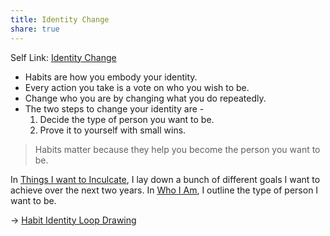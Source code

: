 ```yaml
---
title: Identity Change
share: true
---
```


Self Link: [Identity Change](Identity%20Change.md)

* Habits are how you embody your identity.
* Every action you take is a vote on who you wish to be.
* Change who you are by changing what you do repeatedly.
* The two steps to change your identity are - 
  1. Decide the type of person you want to be.
  1. Prove it to yourself with small wins.

 > 
 > Habits matter because they help you become the person you want to be.

In [Things I want to Inculcate](Things%20I%20want%20to%20Inculcate.md), I lay down a bunch of different goals I want to achieve over the next two years. In [Who I Am](Who%20I%20Am.md), I outline the type of person I want to be.

-> [Habit Identity Loop Drawing](Habit%20Identity%20Loop%20Drawing.md)
